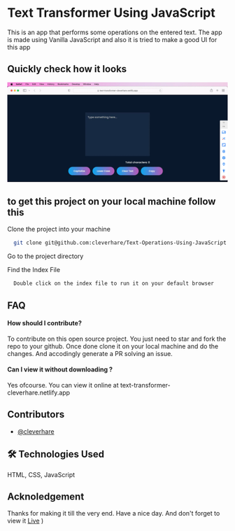 
# Text Transformer Using JavaScript
This is an app that performs some operations on the entered text. The app is made using Vanilla JavaScript and also it is tried to make a good UI for this app


## Quickly check how it looks

![App Screenshot](appss.png)


## to get this project on your local machine follow this

Clone the project into your machine

```bash
  git clone git@github.com:cleverhare/Text-Operations-Using-JavaScript.git
```

Go to the project directory


Find the Index File

```bash
  Double click on the index file to run it on your default browser
```


## FAQ

#### How should I contribute?

To contribute on this open source project. You just need to star and fork the repo to  your github. 
Once done clone it on your local machine and do the changes. And accodingly generate a PR solving an issue.




#### Can I view it without downloading ?

Yes ofcourse. You can view it online at text-transformer-cleverhare.netlify.app



## Contributors

- [@cleverhare](https://www.github.com/cleverhare)

 


## 🛠 Technologies Used

HTML, CSS,  JavaScript

## Acknoledgement

Thanks for making it till the very end. Have a nice day. And don't forget to view it [Live](text-transformer-cleverhare.netlify.app) 
)
